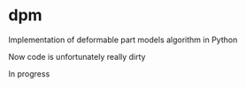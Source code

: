 # dpm
Implementation of deformable part models algorithm in Python 

Now code is unfortunately really dirty

In progress
